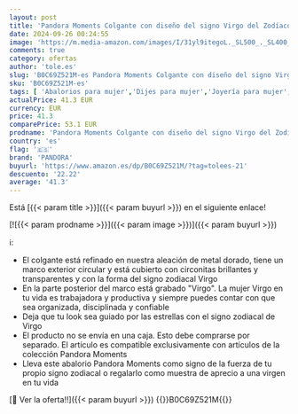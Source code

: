 ```yaml
---
layout: post
title: 'Pandora Moments Colgante con diseño del signo Virgo del Zodíaco chapado en oro de 14 quilates con circonitas cúbicas transparentes'
date: 2024-09-26 00:24:55
image: 'https://m.media-amazon.com/images/I/31yl9itegoL._SL500_._SL400_.jpg'
comments: true
category: ofertas
author: 'tole.es'
slug: 'B0C69Z521M-es Pandora Moments Colgante con diseño del signo Virgo del...'
sku: 'B0C69Z521M-es'
tags: [ 'Abalorios para mujer','Dijes para mujer','Joyería para mujer','Moda','Moda Mujer','pandora','🇪🇸', ]
actualPrice: 41.3 EUR
currency: EUR
price: 41.3
comparePrice: 53.1 EUR
prodname: 'Pandora Moments Colgante con diseño del signo Virgo del Zodíaco chapado en oro de 14 quilates con circonitas cúbicas transparentes'
country: 'es'
flag: '🇪🇸'
brand: 'PANDORA'
buyurl: 'https://www.amazon.es/dp/B0C69Z521M/?tag=tolees-21'
descuento: '22.22'
average: '41.3'
---
```


Está [{{< param title >}}]({{< param buyurl >}}) en el siguiente enlace!

[![{{< param prodname >}}]({{< param image >}})]({{< param buyurl >}})

ℹ️:

- El colgante está refinado en nuestra aleación de metal dorado, tiene un marco exterior circular y está cubierto con circonitas brillantes y transparentes y con la forma del signo zodiacal Virgo
- En la parte posterior del marco está grabado "Virgo". La mujer Virgo en tu vida es trabajadora y productiva y siempre puedes contar con que sea organizada, disciplinada y confiable
- Deja que tu look sea guiado por las estrellas con el signo zodiacal de Virgo
- El producto no se envía en una caja. Esto debe comprarse por separado. El artículo es compatible exclusivamente con artículos de la colección Pandora Moments
- Lleva este abalorio Pandora Moments como signo de la fuerza de tu propio signo zodiacal o regalarlo como muestra de aprecio a una virgen en tu vida

[🛒 Ver la oferta!!]({{< param buyurl >}})
{{<world>}}B0C69Z521M{{</world>}}
